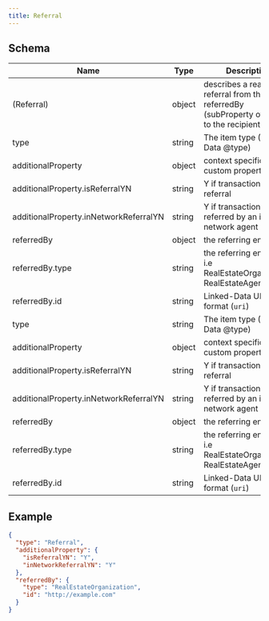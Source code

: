 ```yaml
---
title: Referral
---
```

## Schema

| Name | Type | Description |
|---|---|---|
| (Referral) | object | describes a real estate referral from the referredBy (subProperty of agent) to the recipient |
| type | string | The item type (Linked-Data @type) |
| additionalProperty | object | context specific custom properties |
| additionalProperty.isReferralYN | string | Y if transaction was a referral |
| additionalProperty.inNetworkReferralYN | string | Y if transaction was referred by an in network agent |
| referredBy | object | the referring entity |
| referredBy.type | string | the referring entity type i.e RealEstateOrganization, RealEstateAgent |
| referredBy.id | string | Linked-Data URI (@id) <span class='constraints'>format (`uri`)</span> |
| type | string | The item type (Linked-Data @type) |
| additionalProperty | object | context specific custom properties |
| additionalProperty.isReferralYN | string | Y if transaction was a referral |
| additionalProperty.inNetworkReferralYN | string | Y if transaction was referred by an in network agent |
| referredBy | object | the referring entity |
| referredBy.type | string | the referring entity type i.e RealEstateOrganization, RealEstateAgent |
| referredBy.id | string | Linked-Data URI (@id) <span class='constraints'>format (`uri`)</span> |

## Example



```json
{
  "type": "Referral",
  "additionalProperty": {
    "isReferralYN": "Y",
    "inNetworkReferralYN": "Y"
  },
  "referredBy": {
    "type": "RealEstateOrganization",
    "id": "http://example.com"
  }
}
```
